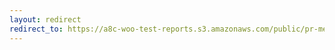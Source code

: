 ```yaml
---
layout: redirect
redirect_to: https://a8c-woo-test-reports.s3.amazonaws.com/public/pr-merge/45384/api/index.html
---
```

